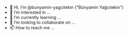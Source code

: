 - 👋 Hi, I’m @bunyamin-yagcitekin ("Bünyamin Yağcıtekin")
- 👀 I’m interested in ...
- 🌱 I’m currently learning ...
- 💞️ I’m looking to collaborate on ...
- 📫 How to reach me ...

<!---
bunyamin-yagcitekin/bunyamin-yagcitekin is a ✨ special ✨ repository because its `README.md` (this file) appears on your GitHub profile.
You can click the Preview link to take a look at your changes.
--->
